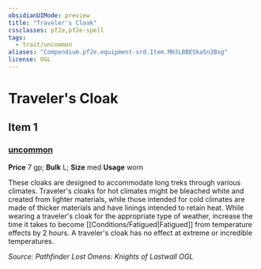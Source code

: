 ```yaml
---
obsidianUIMode: preview
title: "Traveler's Cloak"
cssclasses: pf2e,pf2e-spell
tags:
  - trait/uncommon
aliases: "Compendium.pf2e.equipment-srd.Item.MHJLBBESka5n3Bsg"
license: OGL
---
```

# Traveler's Cloak
## Item 1
### [uncommon](uncommon "Uncommon Rarity Trait")


**Price** 7 gp; 
**Bulk** L; **Size** med
**Usage** worn

These cloaks are designed to accommodate long treks through various climates. Traveler's cloaks for hot climates might be bleached white and created from lighter materials, while those intended for cold climates are made of thicker materials and have linings intended to retain heat. While wearing a traveler's cloak for the appropriate type of weather, increase the time it takes to become [[Conditions/Fatigued|Fatigued]] from temperature effects by 2 hours. A traveler's cloak has no effect at extreme or incredible temperatures.

*Source: Pathfinder Lost Omens: Knights of Lastwall*
*OGL*